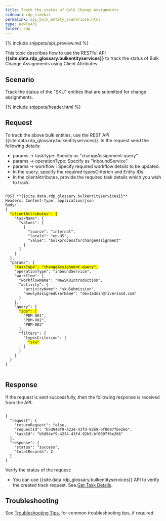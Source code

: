```yaml
---
title: Track the status of Bulk Change Assignments
sidebar: rdp_sidebar
permalink: api_bulk_entity_scenario16.html
type: HowToAPI
folder: rdp
---
```


{% include snippets/api_preview.md %}

This topic describes how to use the RESTful API **{{site.data.rdp_glossary.bulkentityservices}}** to track the status of Bulk Change Assignments using Client Attributes.

## Scenario

Track the status of the "SKU" entities that are submitted for change assignments.

{% include snippets/header.html %}

## Request

To track the above bulk entities, use the REST API {{site.data.rdp_glossary.bulkentityservices}}. In the request send the following details:

* params -> taskType: Specify as "changeAssignment-query"
* params -> operationType: Specify as "inboundService". 
* params -> workflow : Specify required workflow details to be updated.
* In the query, specify the required typesCriterion and Entity IDs.
* In the clientAtrributes, provide the required task details which you wish to track.

<pre>
<code>
POST **{{site.data.rdp_glossary.bulkentityservices}}**
Headers: Content-Type: application/json
Body:
{
  <span style="background-color: #FFFF00">"clientAttributes": {</span>
    "taskName": {
      "values": [
        {
          "source": "internal",
          "locale": "en-US",
          "value": "bulkprocessforchangeAssignment"
        }
      ]
    }
  },
  "params": {
    <span style="background-color: #FFFF00">"taskType": "changeAssignment-query",</span>
    "operationType": "inboundService",
    "workflow": {
      "workflowName": "NewSKUIntroduction",
      "activity": {
        "activityName": "skuSubmission",
        "newlyAssignedUserName": "dev1admin@riversand.com"
      }
    },
    "query": {
      <span style="background-color: #FFFF00">"ids": [</span>
        "PBM-001",
        "PBM-002",
        "PBM-003"
      ],
      "filters": {
        "typesCriterion": [
          <span style="background-color: #FFFF00">"sku"</span>
        ]
      }
    }
  }
}
</code>
</pre>

## Response

If the request is sent successfully, then the following response is received from the API:

<pre><code>
{
  "request": {
    "returnRequest": false,
    "requestId": "b5d94ef9-4234-43fd-92b9-bf0097f6e266",
    "taskId": "b5d94ef9-4234-43fd-92b9-bf0097f6e266"
  },
  "response": {
    "status": "success",
    "totalRecords": 2
  }
}
</code></pre>

Verify the status of the request:
* You can use {{site.data.rdp_glossary.bulkentityservices}} API to verify the created track request. See [Get Task Details](api_bulk_entity_get_task_details.html).

## Troubleshooting

See [Troubleshooting Tips](api_troubleshooting_tips.html), for common troubleshooting tips, if required.